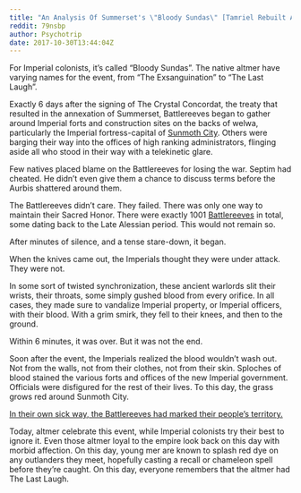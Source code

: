 ```yaml
---
title: "An Analysis Of Summerset's \"Bloody Sundas\" [Tamriel Rebuilt Apocrypha / Head Canon]"
reddit: 79nsbp
author: Psychotrip
date: 2017-10-30T13:44:04Z
---
```


For Imperial colonists, it’s called “Bloody Sundas”. The native altmer have varying names for the event, from “The Exsanguination” to “The Last Laugh”. 

Exactly 6 days after the signing of The Crystal Concordat, the treaty that resulted in the annexation of Summerset, Battlereeves began to gather around Imperial forts and construction sites on the backs of welwa, particularly the Imperial fortress-capital of [Sunmoth City](http://hybridtechcar.com/wp-content/uploads/2014/06/palmanova_03.jpg). Others were barging their way into the offices of high ranking administrators, flinging aside all who stood in their way with a telekinetic glare.

Few natives placed blame on the Battlereeves for losing the war. Septim had cheated. He didn’t even give them a chance to discuss terms before the Aurbis shattered around them. 

The Battlereeves didn’t care. They failed. There was only one way to maintain their Sacred Honor. There were exactly 1001 [Battlereeves](https://s-media-cache-ak0.pinimg.com/originals/5e/26/28/5e262815fc528e604cc167e774668901.jpg) in total, some dating back to the Late Alessian period. This would not remain so.

After minutes of silence, and a tense stare-down, it began. 

When the knives came out, the Imperials thought they were under attack. They were not.

In some sort of twisted synchronization, these ancient warlords slit their wrists, their throats, some simply gushed blood from every orifice. In all cases, they made sure to vandalize Imperial property, or Imperial officers, with their blood. With a grim smirk, they fell to their knees, and then to the ground. 

Within 6 minutes, it was over. But it was not the end.

Soon after the event, the Imperials realized the blood wouldn’t wash out. Not from the walls, not from their clothes, not from their skin. Sploches of blood stained the various forts and offices of the new Imperial government. Officials were disfigured for the rest of their lives. To this day, the grass grows red around Sunmoth City.

[In their own sick way, the Battlereeves had marked their people’s territory.](https://www.pandotrip.com/wp-content/uploads/2013/06/Red-Seabeach-Panjin-China-3.jpg) 

Today, altmer celebrate this event, while Imperial colonists try their best to ignore it. Even those altmer loyal to the empire look back on this day with morbid affection. On this day, young mer are known to splash red dye on any outlanders they meet, hopefully casting a recall or chameleon spell before they’re caught. On this day, everyone remembers that the altmer had The Last Laugh.
